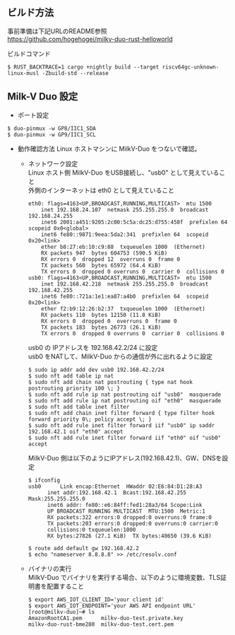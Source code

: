 ## ビルド方法
  事前準備は下記URLのREADME参照  
  https://github.com/hogehogei/milkv-duo-rust-helloworld

  ビルドコマンド
  ```
  $ RUST_BACKTRACE=1 cargo +nightly build --target riscv64gc-unknown-linux-musl -Zbuild-std --release
  ```

## Milk-V Duo 設定
- ポート設定
```
$ duo-pinmux -w GP8/IIC1_SDA
$ duo-pinmux -w GP9/IIC1_SCL
```
- 動作確認方法
  Linux ホストマシンに MilkV-Duo をつないで確認。
  - ネットワーク設定  
    Linux ホスト側
    MilkV-Duo をUSB接続し、"usb0" として見えていること    
    外側のインターネットは eth0 として見えていること    
    ```
    eth0: flags=4163<UP,BROADCAST,RUNNING,MULTICAST>  mtu 1500
        inet 192.168.24.107  netmask 255.255.255.0  broadcast 192.168.24.255
        inet6 2001:a451:9205:2c00:5c5a:dc25:d755:458f  prefixlen 64  scopeid 0x0<global>
        inet6 fe80::9871:9eea:5da2:341  prefixlen 64  scopeid 0x20<link>
        ether b8:27:eb:10:c9:88  txqueuelen 1000  (Ethernet)
        RX packets 947  bytes 604753 (590.5 KiB)
        RX errors 0  dropped 12  overruns 0  frame 0
        TX packets 560  bytes 65972 (64.4 KiB)
        TX errors 0  dropped 0 overruns 0  carrier 0  collisions 0
    usb0: flags=4163<UP,BROADCAST,RUNNING,MULTICAST>  mtu 1500
        inet 192.168.42.218  netmask 255.255.255.0  broadcast 192.168.42.255
        inet6 fe80::721a:1e1:ea87:a4b0  prefixlen 64  scopeid 0x20<link>
        ether f2:b9:12:26:b2:37  txqueuelen 1000  (Ethernet)
        RX packets 110  bytes 12150 (11.8 KiB)
        RX errors 0  dropped 0  overruns 0  frame 0
        TX packets 183  bytes 26773 (26.1 KiB)
        TX errors 0  dropped 0 overruns 0  carrier 0  collisions 0
    ```
    
    usb0 の IPアドレスを 192.168.42.2/24 に設定    
    usb0 をNATして、MilkV-Duo からの通信が外に出れるように設定  
    ```
    $ sudo ip addr add dev usb0 192.168.42.2/24
    $ sudo nft add table ip nat
    $ sudo nft add chain nat postrouting { type nat hook postrouting priority 100 \; }
    $ sudo nft add rule ip nat postrouting oif "usb0"  masquerade
    $ sudo nft add rule ip nat postrouting oif "eth0"  masquerade
    $ sudo nft add table inet filter
    $ sudo nft add chain inet filter forward { type filter hook forward priority 0\; policy accept \; }
    $ sudo nft add rule inet filter forward iif "usb0" ip saddr 192.168.42.1 oif "eth0" accept
    $ sudo nft add rule inet filter forward iif "eth0" oif "usb0" accept
    ```

    MilkV-Duo 側は以下のようにIPアドレス(192.168.42.1)、GW、DNSを設定  
    ```
    $ ifconfig
    usb0      Link encap:Ethernet  HWaddr 02:E6:84:D1:28:A3
          inet addr:192.168.42.1  Bcast:192.168.42.255  Mask:255.255.255.0
          inet6 addr: fe80::e6:84ff:fed1:28a3/64 Scope:Link
          UP BROADCAST RUNNING MULTICAST  MTU:1500  Metric:1
          RX packets:322 errors:0 dropped:0 overruns:0 frame:0
          TX packets:203 errors:0 dropped:0 overruns:0 carrier:0
          collisions:0 txqueuelen:1000
          RX bytes:27826 (27.1 KiB)  TX bytes:40650 (39.6 KiB)
    
    $ route add default gw 192.168.42.2
    $ echo "nameserver 8.8.8.8" >> /etc/resolv.conf
    ```
    
  - バイナリの実行  
    MilkV-Duo でバイナリを実行する場合、以下のように環境変数、TLS証明書を配置すること   
    ```
    $ export AWS_IOT_CLIENT_ID='your client id'
    $ export AWS_IOT_ENDPOINT='your AWS API endpoint URL'
    [root@milkv-duo]~# ls
    AmazonRootCA1.pem      milkv-duo-test.private.key
    milkv-duo-rust-bme280  milkv-duo-test.cert.pem
    ```
